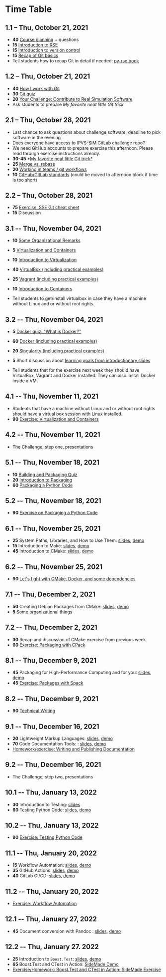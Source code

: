 # Time Table

## 1.1 – Thu, October 21, 2021

- **40** [Course planning](https://github.com/Simulation-Software-Engineering/Lecture-Material/blob/main/00_organization/course_intro_slides.md) + questions
- **15** [Introduction to RSE](https://github.com/Simulation-Software-Engineering/Lecture-Material/blob/main/00_organization/rse_basics_slides.md)
- **15** [Introduction to version control](https://github.com/Simulation-Software-Engineering/Lecture-Material/blob/main/01_version_control/intro_slides.md)
- **15** [Recap of Git basics](https://github.com/Simulation-Software-Engineering/Lecture-Material/blob/main/01_version_control/git_basics_demo.md#recap-of-git-basics)
- Tell students how to recap Git in detail if needed: [py-rse book](https://merely-useful.tech/py-rse/)

## 1.2 – Thu, October 21, 2021

- **40** [How I work with Git](https://github.com/Simulation-Software-Engineering/Lecture-Material/blob/main/01_version_control/git_basics_demo.md#how-i-work-with-git)
- **30** [Git quiz](https://github.com/Simulation-Software-Engineering/Lecture-Material/blob/main/01_version_control/git_quiz.md)
- **20** [Your Challenge: Contribute to Real Simulation Software](https://github.com/Simulation-Software-Engineering/Lecture-Material/blob/main/00_organization/challenge_intro_slides.md)
- Ask students to prepare *My favorite neat little Git trick*

## 2.1 – Thu, October 28, 2021

- Last chance to ask questions about challenge software, deadline to pick software in the evening
- Does everyone have access to IPVS-SIM GitLab challenge repo?
- We need GitHub accounts to prepare exercise this afternoon. Please read through exercise instructions already.
- **30-45** *[My favorite neat little Git trick*](https://github.com/Simulation-Software-Engineering/Lecture-Material/blob/main/01_version_control/my_favorite_neat_little_git_trick_demo.md)
- **25** [Merge vs. rebase](https://github.com/Simulation-Software-Engineering/Lecture-Material/blob/main/01_version_control/merge_rebase_slides.md)
- **20** [Working in teams / git workflows](https://github.com/Simulation-Software-Engineering/Lecture-Material/blob/main/01_version_control/workflow_slides.md)
- **10** [GitHub/GitLab standards](https://github.com/Simulation-Software-Engineering/Lecture-Material/blob/main/01_version_control/standards_slides.md) (could be moved to afternoon block if time is too short)

## 2.2 – Thu, October 28, 2021

- **75** [Exercise: SSE Git cheat sheet](https://github.com/Simulation-Software-Engineering/Lecture-Material/blob/main/01_version_control/cheat_sheet_exercise.md)
- **15** Discussion

## 3.1 -- Thu, November 04, 2021

- **10** [Some Organizational Remarks](https://github.com/Simulation-Software-Engineering/Lecture-Material/blob/main/00_organization/organizational_remarks_week3_slides.md)
- **5** [Virtualization and Containers](https://github.com/Simulation-Software-Engineering/Lecture-Material/blob/main/02_virtualization_and_containers/intro_slides.md)
- **10** [Introduction to Virtualization](https://github.com/Simulation-Software-Engineering/Lecture-Material/blob/main/02_virtualization_and_containers/virtualmachines_slides.md)
- **40** [VirtualBox (including practical examples)](https://github.com/Simulation-Software-Engineering/Lecture-Material/blob/main/02_virtualization_and_containers/virtualbox_slides.md)
- **25** [Vagrant (including practical examples)](https://github.com/Simulation-Software-Engineering/Lecture-Material/blob/main/02_virtualization_and_containers/vagrant_slides.md)
- **10** [Introduction to Containers](https://github.com/Simulation-Software-Engineering/Lecture-Material/blob/main/02_virtualization_and_containers/containers_slides.md)

- Tell students to get/install virtualbox in case they have a machine without Linux and or without root rights.

## 3.2 -- Thu, November 04, 2021

- **5** [Docker quiz: "What is Docker?"](https://github.com/Simulation-Software-Engineering/Lecture-Material/blob/main/02_virtualization_and_containers/docker_quiz.md)
- **60** [Docker (including practical examples)](https://github.com/Simulation-Software-Engineering/Lecture-Material/blob/main/02_virtualization_and_containers/docker_slides.md)
- **20** [Singularity (including practical examples)](https://github.com/Simulation-Software-Engineering/Lecture-Material/blob/main/02_virtualization_and_containers/singularity_slides.md)
- **5** Short discussion about [learning goals from introductionary slides](https://github.com/Simulation-Software-Engineering/Lecture-Material/blob/main/02_virtualization_and_containers/intro_slides.md)

- Tell students that for the exercise next week they should have VirtualBox, Vagrant and Docker installed. They can also install Docker inside a VM.

## 4.1 -- Thu, November 11, 2021

- Students that have a machine without Linux and or without root rights should have a virtual box session with Linux installed.
- **90** [Exercise: Virtualization and Containers](https://github.com/Simulation-Software-Engineering/Lecture-Material/blob/main/02_virtualization_and_containers/virtualmachines_containers_exercise.md)

## 4.2 -- Thu, November 11, 2021

- The Challenge, step one, presentations

## 5.1 -- Thu, November 18, 2021

- **10** [Building and Packaging Quiz](https://github.com/Simulation-Software-Engineering/Lecture-Material/blob/main/03_building_and_packaging/pypi_quiz.md)
- **20** [Introduction to Packaging](https://github.com/Simulation-Software-Engineering/Lecture-Material/blob/main/03_building_and_packaging/intro_slides.md)
- **60** [Packaging a Python Code](https://github.com/Simulation-Software-Engineering/Lecture-Material/blob/main/03_building_and_packaging/pypi_slides.md)

## 5.2 -- Thu, November 18, 2021

- **90** [Exercise on Packaging a Python Code](https://github.com/Simulation-Software-Engineering/Lecture-Material/blob/main/03_building_and_packaging/pypi_exercise.md)

## 6.1 -- Thu, November 25, 2021

- **25** System Paths, Libraries, and How to Use Them: [slides](https://github.com/Simulation-Software-Engineering/Lecture-Material/blob/main/03_building_and_packaging/systempaths_and_librarytools_slides.md), [demo](https://github.com/Simulation-Software-Engineering/Lecture-Material/blob/main/03_building_and_packaging/systempaths_and_librarytools_demo.md)
- **15** Introduction to Make: [slides](https://github.com/Simulation-Software-Engineering/Lecture-Material/blob/main/03_building_and_packaging/make_slides.md), [demo](https://github.com/Simulation-Software-Engineering/Lecture-Material/blob/main/03_building_and_packaging/make_demo.md)
- **45** Introduction to CMake: [slides](https://github.com/Simulation-Software-Engineering/Lecture-Material/blob/main/03_building_and_packaging/cmake_slides.md), [demo](https://github.com/Simulation-Software-Engineering/Lecture-Material/blob/main/03_building_and_packaging/cmake_demo.md)

## 6.2 -- Thu, November 25, 2021

- **90** [Let's fight with CMake, Docker, and some dependencies](https://github.com/Simulation-Software-Engineering/Lecture-Material/blob/main/03_building_and_packaging/cmake_exercise.md)

## 7.1 -- Thu, December 2, 2021

- **50** Creating Debian Packages from CMake: [slides](https://github.com/Simulation-Software-Engineering/Lecture-Material/blob/main/03_building_and_packaging/cpack_slides.md), [demo](https://github.com/Simulation-Software-Engineering/Lecture-Material/blob/main/03_building_and_packaging/cpack_demo.md)
- **5** [Some organizational things](https://github.com/Simulation-Software-Engineering/Lecture-Material/blob/main/00_organization/organizational_remarks_week7_slides.md)

## 7.2 -- Thu, December 2, 2021

- **30** Recap and discussion of CMake exercise from previous week
- **60** [Exercise: Packaging with CPack](https://github.com/Simulation-Software-Engineering/Lecture-Material/blob/main/03_building_and_packaging/cpack_exercise.md)

## 8.1 -- Thu, December 9, 2021

- **45** Packaging for High-Performance Computing and for you: [slides](https://github.com/Simulation-Software-Engineering/Lecture-Material/blob/main/03_building_and_packaging/spack_slides.md), [demo](https://github.com/Simulation-Software-Engineering/Lecture-Material/blob/main/03_building_and_packaging/spack_demo.md)
- **45** [Exercise: Packages with Spack](https://github.com/Simulation-Software-Engineering/Lecture-Material/blob/main/03_building_and_packaging/spack_exercise.md)

## 8.2 -- Thu, December 9, 2021

- **90** [Technical Writing](https://github.com/Simulation-Software-Engineering/Lecture-Material/blob/main/04_documentation/technical_writing_slides.md)

## 9.1 -- Thu, December 16, 2021

- **20** Lightweight Markup Languages: [slides](https://github.com/Simulation-Software-Engineering/Lecture-Material/blob/main/04_documentation/markup_languages_slides.md), [demo](https://github.com/Simulation-Software-Engineering/Lecture-Material/blob/main/04_documentation/markup_languages_demo.md)
- **70** Code Documentation Tools: : [slides](https://github.com/Simulation-Software-Engineering/Lecture-Material/blob/main/04_documentation/tools_slides.md), [demo](https://github.com/Simulation-Software-Engineering/Lecture-Material/blob/main/04_documentation/tools_demo.md)
- [Homework/exercise: Writing and Publishing Documentation](https://github.com/Simulation-Software-Engineering/Lecture-Material/blob/main/04_documentation/tools_exercise.md)

## 9.2 -- Thu, December 16, 2021

- The Challenge, step two, presentations

## 10.1 -- Thu, January 13, 2022

- **30** Introduction to Testing: [slides](https://github.com/Simulation-Software-Engineering/Lecture-Material/blob/main/05_testing_and_ci/intro_slides.md)
- **60** Testing Python Code: [slides](https://github.com/Simulation-Software-Engineering/Lecture-Material/blob/main/05_testing_and_ci/python_testing_slides.md), [demo](https://github.com/Simulation-Software-Engineering/Lecture-Material/blob/main/05_testing_and_ci/python_testing_demo.md)

## 10.2 -- Thu, January 13, 2022

- **90** [Exercise: Testing Python Code](https://github.com/Simulation-Software-Engineering/Lecture-Material/blob/main/05_testing_and_ci/python_testing_exercise.md)

## 11.1 -- Thu, January 20, 2022

- **15** Workflow Automation: [slides](https://github.com/Simulation-Software-Engineering/Lecture-Material/blob/main/05_testing_and_ci/automation_slides.md), [demo](https://github.com/Simulation-Software-Engineering/Lecture-Material/blob/main/05_testing_and_ci/automation_demo.md)
- **35** GitHub Actions: [slides](https://github.com/Simulation-Software-Engineering/Lecture-Material/blob/main/05_testing_and_ci/github_actions_slides.md), [demo](https://github.com/Simulation-Software-Engineering/Lecture-Material/blob/main/05_testing_and_ci/github_actions_gitlab_ci_demo.md)
- **40** GitLab CI/CD: [slides](https://github.com/Simulation-Software-Engineering/Lecture-Material/blob/main/05_testing_and_ci/gitlab_ci_slides.md), [demo](https://github.com/Simulation-Software-Engineering/Lecture-Material/blob/main/05_testing_and_ci/gitlab_ci_demo.md)

## 11.2 -- Thu, January 20, 2022

- [Exercise: Workflow Automation](https://github.com/Simulation-Software-Engineering/Lecture-Material/blob/main/05_testing_and_ci/automation_exercise.md)

## 12.1 -- Thu, January 27, 2022

- **45** Document conversion with Pandoc : [slides](https://github.com/Simulation-Software-Engineering/Lecture-Material/blob/main/04_documentation/pandoc_slides.md), [demo](https://github.com/Simulation-Software-Engineering/Lecture-Material/blob/main/04_documentation/pandoc_demo.md)

## 12.2 -- Thu, January 27. 2022

- **25** Introduction to `Boost.Test`: [slides](https://github.com/Simulation-Software-Engineering/Lecture-Material/blob/main/05_testing_and_ci/boost_testing_intro_slides.md), [demo](https://github.com/Simulation-Software-Engineering/Lecture-Material/blob/main/05_testing_and_ci/boost_testing_intro_demo.md)
- **65** Boost.Test and CTest in Action: [SideMade Demo](https://github.com/Simulation-Software-Engineering/Lecture-Material/blob/main/05_testing_and_ci/boost_testing_sidemade_demo.md)
- [Exercise/Homework: Boost.Test and CTest in Action: SideMade Exercise](https://github.com/Simulation-Software-Engineering/Lecture-Material/blob/main/05_testing_and_ci/boost_testing_exercise.md)
